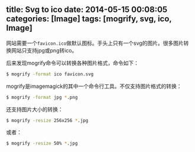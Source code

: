 title: Svg to ico
date: 2014-05-15 00:08:05
categories: [Image]
tags: [mogrify, svg, ico, Image]
---
网站需要一个`favicon.ico`做默认图标。手头上只有一个svg的图片。很多图片转换网站只支持jpg或png转ico。
<!--more-->
后来发现mogrify命令可以转换各种图片格式，命令如下：

```bash
$ mogrify -format ico favicon.svg
```
mogrify是imagemagick的其中一个命令行工具。不仅支持图片格式的转换：

```bash
$ mogrify -format jpg *.png
```
还支持图片大小的转换：

```bash
$ mogrify -resize 256x256 *.jpg
```
或者：

```bash
$ mogrify -resize 50% *.jpg
```
